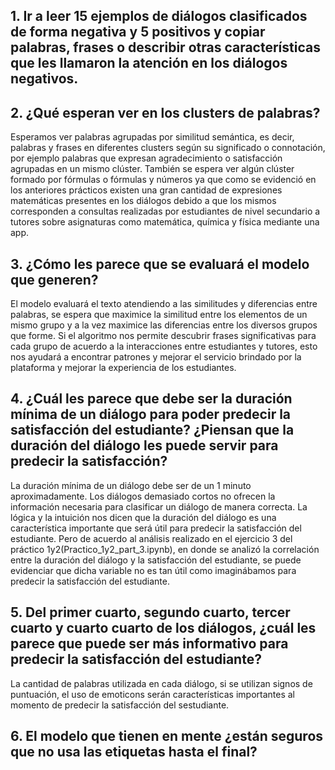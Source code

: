 

##  **1. Ir a leer 15 ejemplos de diálogos clasificados de forma negativa y 5 positivos y copiar palabras, frases o describir otras características que les llamaron la atención en los diálogos negativos.**



## **2. ¿Qué esperan ver en los clusters de palabras?**

Esperamos ver palabras agrupadas por similitud semántica, es decir, palabras y frases en diferentes clusters según su significado o connotación, por ejemplo palabras que expresan agradecimiento o satisfacción agrupadas en un mismo clúster. También se espera ver algún clúster formado por fórmulas o fórmulas y números ya que como se evidenció en los anteriores prácticos existen una gran cantidad de expresiones matemáticas presentes en los diálogos debido a que los mismos corresponden a consultas realizadas por estudiantes de nivel secundario a tutores sobre asignaturas como matemática, química y física mediante una app. 


## **3. ¿Cómo les parece que se evaluará el modelo que generen?**

El modelo evaluará el texto atendiendo a las similitudes y diferencias entre palabras, se espera que  maximice la similitud entre los elementos de un mismo grupo y a la vez maximice las diferencias entre los diversos grupos que forme. Si el algoritmo nos permite descubrir frases significativas para cada grupo de acuerdo a la interacciones entre estudiantes y tutores, esto nos ayudará a encontrar patrones y mejorar el servicio brindado por la plataforma y mejorar la experiencia de los estudiantes.


## **4. ¿Cuál les parece que debe ser la duración mínima de un diálogo para poder predecir la satisfacción del estudiante? ¿Piensan que la duración del diálogo les puede servir para predecir la satisfacción?**

La duración mínima de un diálogo debe ser de un 1 minuto aproximadamente. Los diálogos demasiado cortos no ofrecen la información necesaria para clasificar un diálogo de manera correcta. La lógica y la intuición nos dicen que la duración del diálogo es una característica importante que será útil para predecir la satisfacción del estudiante. Pero de acuerdo al análisis realizado en el ejercicio 3 del práctico 1y2(Practico_1y2_part_3.ipynb), en donde se analizó la correlación entre la duración del diálogo y la satisfacción del estudiante, se puede evidenciar que dicha variable no es tan útil como imaginábamos para predecir la satisfacción del estudiante. 


## **5. Del primer cuarto, segundo cuarto, tercer cuarto y cuarto cuarto de los diálogos, ¿cuál les parece que puede ser más informativo para predecir la satisfacción del estudiante?**

La cantidad de palabras utilizada en cada diálogo, si se utilizan signos de puntuación, el uso de emoticons serán características importantes al momento de predecir la satisfacción del sestudiante.

## **6. El modelo que tienen en mente ¿están seguros que no usa las etiquetas hasta el final?**

